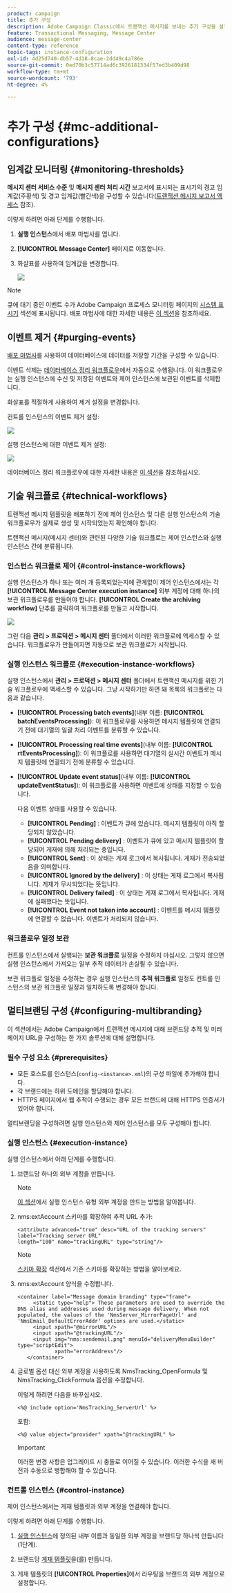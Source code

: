 ```yaml
---
product: campaign
title: 추가 구성
description: Adobe Campaign Classic에서 트랜잭션 메시지를 보내는 추가 구성을 설정하는 방법에 대해 알아봅니다
feature: Transactional Messaging, Message Center
audience: message-center
content-type: reference
topic-tags: instance-configuration
exl-id: 4d25d740-db57-4d18-8cae-2dd49c4a786e
source-git-commit: 0ed70b3c57714ad6c3926181334f57ed3b409d98
workflow-type: tm+mt
source-wordcount: '793'
ht-degree: 4%

---
```


# 추가 구성 {#mc-additional-configurations}



## 임계값 모니터링 {#monitoring-thresholds}

**메시지 센터 서비스 수준** 및 **메시지 센터 처리 시간** 보고서에 표시되는 표시기의 경고 임계값(주황색) 및 경고 임계값(빨간색)을 구성할 수 있습니다([트랜잭션 메시지 보고서 액세스](../../message-center/using/about-transactional-messaging-reports.md) 참조).

이렇게 하려면 아래 단계를 수행합니다.

1. **실행 인스턴스**&#x200B;에서 배포 마법사를 엽니다.

1. **[!UICONTROL Message Center]** 페이지로 이동합니다.

1. 화살표를 사용하여 임계값을 변경합니다.

   ![](assets/messagecenter_monitor_events_001.png)

>[!NOTE]
>
>큐에 대기 중인 이벤트 수가 Adobe Campaign 프로세스 모니터링 페이지의 [시스템 표시기](../../production/using/monitoring-processes.md#system-indicators) 섹션에 표시됩니다. 배포 마법사에 대한 자세한 내용은 [이 섹션](../../installation/using/deploying-an-instance.md#deployment-assistant)을 참조하세요.

## 이벤트 제거 {#purging-events}

[배포 마법사](../../production/using/database-cleanup-workflow.md#deployment-assistant)를 사용하여 데이터베이스에 데이터를 저장할 기간을 구성할 수 있습니다.

이벤트 삭제는 [데이터베이스 정리 워크플로우](../../production/using/database-cleanup-workflow.md)에서 자동으로 수행됩니다. 이 워크플로우는 실행 인스턴스에 수신 및 저장된 이벤트와 제어 인스턴스에 보관된 이벤트를 삭제합니다.

화살표를 적절하게 사용하여 제거 설정을 변경합니다.

컨트롤 인스턴스의 이벤트 제거 설정:

![](assets/messagecenter_delete_events_001.png)

실행 인스턴스에 대한 이벤트 제거 설정:

![](assets/messagecenter_delete_events_002.png)

데이터베이스 정리 워크플로우에 대한 자세한 내용은 [이 섹션](../../production/using/database-cleanup-workflow.md)을 참조하십시오.


## 기술 워크플로 {#technical-workflows}

트랜잭션 메시지 템플릿을 배포하기 전에 제어 인스턴스 및 다른 실행 인스턴스의 기술 워크플로우가 실제로 생성 및 시작되었는지 확인해야 합니다.

트랜잭션 메시지(메시지 센터)와 관련된 다양한 기술 워크플로는 제어 인스턴스와 실행 인스턴스 간에 분류됩니다.

### 인스턴스 워크플로 제어 {#control-instance-workflows}

실행 인스턴스가 하나 또는 여러 개 등록되었는지에 관계없이 제어 인스턴스에서는 각 **[!UICONTROL Message Center execution instance]** 외부 계정에 대해 하나의 보관 워크플로우를 만들어야 합니다. **[!UICONTROL Create the archiving workflow]** 단추를 클릭하여 워크플로를 만들고 시작합니다.

![](assets/messagecenter_archiving_002.png)

그런 다음 **관리 > 프로덕션 > 메시지 센터** 폴더에서 이러한 워크플로에 액세스할 수 있습니다. 워크플로우가 만들어지면 자동으로 보관 워크플로가 시작됩니다.

<!--**Minimal architecture**

Once the control and execution modules are installed on the same instance, you must create the archiving workflow using the deployment wizard. Click the **[!UICONTROL Create the archiving workflow]** button to create and start the workflow.

![](assets/messagecenter_archiving_001.png)-->

### 실행 인스턴스 워크플로 {#execution-instance-workflows}

실행 인스턴스에서 **관리 > 프로덕션 > 메시지 센터** 폴더에서 트랜잭션 메시지를 위한 기술 워크플로우에 액세스할 수 있습니다. 그냥 시작하기만 하면 돼 목록의 워크플로는 다음과 같습니다.

* **[!UICONTROL Processing batch events]**(내부 이름: **[!UICONTROL batchEventsProcessing]**): 이 워크플로우를 사용하면 메시지 템플릿에 연결되기 전에 대기열의 일괄 처리 이벤트를 분류할 수 있습니다.
* **[!UICONTROL Processing real time events]**(내부 이름: **[!UICONTROL rtEventsProcessing]**): 이 워크플로를 사용하면 대기열의 실시간 이벤트가 메시지 템플릿에 연결되기 전에 분류할 수 있습니다.
* **[!UICONTROL Update event status]**(내부 이름: **[!UICONTROL updateEventStatus]**): 이 워크플로를 사용하면 이벤트에 상태를 지정할 수 있습니다.

  다음 이벤트 상태를 사용할 수 있습니다.

   * **[!UICONTROL Pending]** : 이벤트가 큐에 있습니다. 메시지 템플릿이 아직 할당되지 않았습니다.
   * **[!UICONTROL Pending delivery]** : 이벤트가 큐에 있고 메시지 템플릿이 할당되어 게재에 의해 처리되는 중입니다.
   * **[!UICONTROL Sent]** : 이 상태는 게재 로그에서 복사됩니다. 게재가 전송되었음을 의미합니다.
   * **[!UICONTROL Ignored by the delivery]** : 이 상태는 게재 로그에서 복사됩니다. 게재가 무시되었다는 뜻입니다.
   * **[!UICONTROL Delivery failed]** : 이 상태는 게재 로그에서 복사됩니다. 게재에 실패했다는 뜻입니다.
   * **[!UICONTROL Event not taken into account]** : 이벤트를 메시지 템플릿에 연결할 수 없습니다. 이벤트가 처리되지 않습니다.

### 워크플로우 일정 보관

컨트롤 인스턴스에서 실행되는 **보관 워크플로** 일정을 수정하지 마십시오. 그렇지 않으면 실행 인스턴스에서 가져오는 일부 추적 데이터가 손실될 수 있습니다.

보관 워크플로 일정을 수정하는 경우 실행 인스턴스의 **추적 워크플로** 일정도 컨트롤 인스턴스의 보관 워크플로 일정과 일치하도록 변경해야 합니다.

## 멀티브랜딩 구성 {#configuring-multibranding}

이 섹션에서는 Adobe Campaign에서 트랜잭션 메시지에 대해 브랜드당 추적 및 미러 페이지 URL을 구성하는 한 가지 솔루션에 대해 설명합니다.

### 필수 구성 요소 {#prerequisites}

* 모든 호스트를 인스턴스(`config-<instance>.xml`)의 구성 파일에 추가해야 합니다.
* 각 브랜드에는 하위 도메인을 할당해야 합니다.
* HTTPS 페이지에서 웹 추적이 수행되는 경우 모든 브랜드에 대해 HTTPS 인증서가 있어야 합니다.

멀티브랜딩을 구성하려면 실행 인스턴스와 제어 인스턴스를 모두 구성해야 합니다.

### 실행 인스턴스 {#execution-instance}

실행 인스턴스에서 아래 단계를 수행합니다.

1. 브랜드당 하나의 외부 계정을 만듭니다.

   >[!NOTE]
   >
   >[이 섹션](../../message-center/using/configuring-instances.md#control-instance)에서 실행 인스턴스 유형 외부 계정을 만드는 방법을 알아봅니다.

1. nms:extAccount 스키마를 확장하여 추적 URL 추가:

   ```
   <attribute advanced="true" desc="URL of the tracking servers" label="Tracking server URL"
   length="100" name="trackingURL" type="string"/>
   ```

   >[!NOTE]
   >
   >[스키마 확장](../../configuration/using/extending-a-schema.md) 섹션에서 기존 스키마를 확장하는 방법을 알아보세요.

1. nms:extAccount 양식을 수정합니다.

   ```
   <container label="Message domain branding" type="frame">
        <static type="help"> These parameters are used to override the DNS alias and addresses used during message delivery. When not populated, the values of the 'NmsServer_MirrorPageUrl' and 'NmsEmail_DefaultErrorAddr' options are used.</static>
        <input xpath="@mirrorURL"/>
        <input xpath="@trackingURL"/>
        <input img="nms:sendemail.png" menuId="deliveryMenuBuilder" type="scriptEdit">
               xpath="errorAddress"/>
      </container>
   ```

1. 글로벌 옵션 대신 외부 계정을 사용하도록 NmsTracking_OpenFormula 및 NmsTracking_ClickFormula 옵션을 수정합니다.

   이렇게 하려면 다음을 바꾸십시오.

   ```
   <%@ include option='NmsTracking_ServerUrl' %>
   ```

   포함:

   ```
   <%@ value object="provider" xpath="@trackingURL" %>
   ```

   >[!IMPORTANT]
   >
   >이러한 변경 사항은 업그레이드 시 충돌로 이어질 수 있습니다. 이러한 수식을 새 버전과 수동으로 병합해야 할 수 있습니다.

### 컨트롤 인스턴스 {#control-instance}

제어 인스턴스에서는 게재 템플릿과 외부 계정을 연결해야 합니다.

이렇게 하려면 아래 단계를 수행합니다.

1. [실행 인스턴스](#execution-instance)에 정의된 내부 이름과 동일한 외부 계정을 브랜드당 하나씩 만듭니다(1단계).

1. 브랜드당 [게재 템플릿](../../delivery/using/about-templates.md)을(를) 만듭니다.

1. 게재 템플릿의 **[!UICONTROL Properties]**&#x200B;에서 라우팅을 브랜드의 외부 계정으로 설정합니다.
